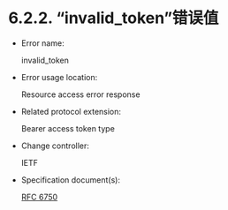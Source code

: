 6.2.2. “invalid_token”错误值
===================
- Error name:

  invalid_token

- Error usage location:

  Resource access error response

- Related protocol extension:

  Bearer access token type

- Change controller:

  IETF

- Specification document(s):

  [RFC 6750][RFC6750]
  
[RFC6750]: http://tools.ietf.org/html/rfc6750 "OAuth 2.0授权框架：不记名令牌用法"